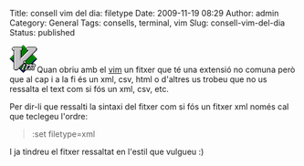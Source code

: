 Title: consell vim del dia: filetype
Date: 2009-11-19 08:29
Author: admin
Category: General
Tags: consells, terminal, vim
Slug: consell-vim-del-dia
Status: published

<img src="./wp-content/uploads/2007/12/vimlogo.png" title="logotip del vim" class="alignright size-full wp-image-251" width="48" height="48" alt="logotip del vim" />Quan obriu amb el [vim](http://www.vim.org/ "Lloc web de l'editor de text des del terminal Vim") un fitxer que té una extensió no comuna però que al cap i a la fi és un xml, csv, html o d'altres us trobeu que no us ressalta el text com si fós un xml, csv, etc.

Per dir-li que ressalti la sintaxi del fitxer com si fós un fitxer xml només cal que teclegeu l'ordre:

> :set filetype=xml

I ja tindreu el fitxer ressaltat en l'estil que vulgueu :)
